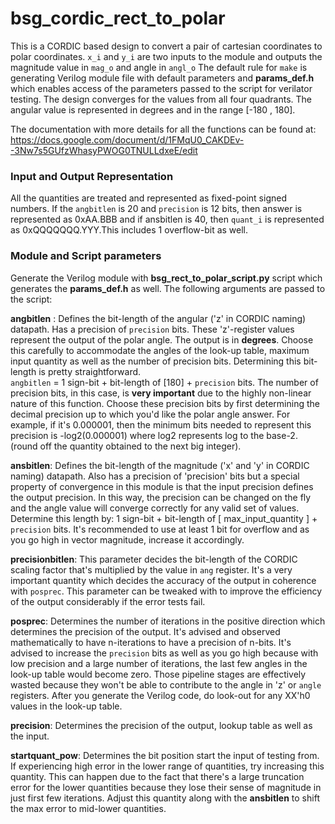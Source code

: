 # bsg_cordic_rect_to_polar
This is a CORDIC based design to convert a pair of cartesian coordinates to polar coordinates. `x_i` and `y_i` are two inputs to the module and outputs the magnitude value in `mag_o` and angle in `angl_o` The default rule for `make` is generating Verilog module file with default parameters and **params_def.h** which enables access of the parameters passed to the script for verilator testing. The design converges for the values from all four quadrants. The angular value is represented in degrees and in the range [-180 , 180].

The documentation with more details for all the functions can be found at: https://docs.google.com/document/d/1FMqU0_CAKDEv--3Nw7s5GUfzWhasyPWOG0TNULLdxeE/edit

### Input and Output Representation
All the quantities are treated and represented as fixed-point signed numbers. If the `angbitlen` is 20 and `precision` is 12 bits, then answer is represented as 0xAA.BBB and if ansbitlen is 40, then `quant_i` is represented as 0xQQQQQQQ.YYY.This includes 1 overflow-bit as well.


### Module and Script parameters
Generate the Verilog module with **bsg_rect_to_polar_script.py** script which generates the **params_def.h** as well. The following arguments are passed to the script:  

**angbitlen** : Defines the bit-length of the angular ('z' in CORDIC naming) datapath. Has a precision of `precision`  bits. These 'z'-register values represent the output of the polar angle. The output is in **degrees**. 
Choose this carefully to accommodate the angles of the look-up table, maximum input quantity as well as the number of precision bits. Determining this bit-length is pretty straightforward.  
`angbitlen` = 1 sign-bit + bit-length of [180] + `precision` bits. The number of precision bits, in this case, is **very important** due to the highly non-linear nature of this function. Choose these precision bits by first determining the decimal precision up to which you'd like the polar angle answer. For example, if it's 0.000001, then the minimum bits needed to represent this precision is -log2(0.000001) where log2 represents log to the base-2. (round off the quantity obtained to the next big integer).  

**ansbitlen**: Defines the bit-length of the magnitude ('x' and 'y' in CORDIC naming) datapath. Also has a precision of 'precision' bits but a special property of convergence in this module is that the input precision defines the output precision. In this way, the precision can be changed on the fly and the angle value will converge correctly for any valid set of values. Determine this length by: 1 sign-bit +  bit-length of [ max_input_quantity ] + `precision` bits. It's recommended to use at least 1 bit for overflow and as you go high in vector magnitude, increase it accordingly.  

**precisionbitlen**: This parameter decides the bit-length of the CORDIC scaling factor that's multiplied by the value in `ang` register. It's a very important quantity which decides the accuracy of the output in coherence with `posprec`. This parameter can be tweaked with to improve the efficiency of the output considerably if the error tests fail.

**posprec**: Determines the number of iterations in the positive direction which determines the precision of the output. It's advised and observed mathematically to have n-iterations to have a precision of n-bits. It's advised to increase the `precision` bits as well as you go high because with low precision and a large number of iterations, the last few angles in the look-up table would become zero. Those pipeline stages are effectively wasted because they won't be able to contribute to the angle in 'z' or `angle` registers. After you generate the Verilog code, do look-out for any XX'h0 values in the look-up table.  

**precision**: Determines the precision of the output, lookup table as well as the input.  

**startquant_pow**: Determines the bit position start the input of testing from. If experiencing high error in the lower range of quantities, try increasing this quantity. This can happen due to the fact that there's a large truncation error for the lower quantities because they lose their sense of magnitude in just first few iterations. Adjust this quantity along with the **ansbitlen** to shift the  max error to mid-lower quantities.  
